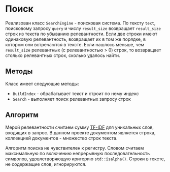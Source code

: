 # Поиск

Реализован класс `SearchEngine` - поисковая система. По тексту `text`, поисковому запросу `query` и числу
`result_size` возвращает `result_size` строк из текста по убыванию релевантности.
Если две строки имеют одинаковую релевантность, возвращает их в том же порядке, в котором
они встречаются в тексте. Если нашлось меньше, чем `result_size` релевантных (с релевантностью > 0)
строк, то возвращает столько релевантных строк, сколько удалось найти.

## Методы

Класс имеет следующие методы:

- `BuildIndex` - обрабатывает текст и строит по нему индекс
- `Search` - выполняет поиск релевантных запросу строк

## Алгоритм

Мерой релевантности считаем сумму [TF-IDF](https://ru.wikipedia.org/wiki/TF-IDF) для уникальных слов, входящих в запрос. В данном проекте документом является строка, коллекцией документов - множество строк текста.

Алгоритм поиска не чувствителен к регистру. Словом считаем максимальную по включению непрерывную последовательность символов, удовлетворяющую критерию `std::isalpha()`.
Строки в тексте, не содержащие слов, игнорируются.



